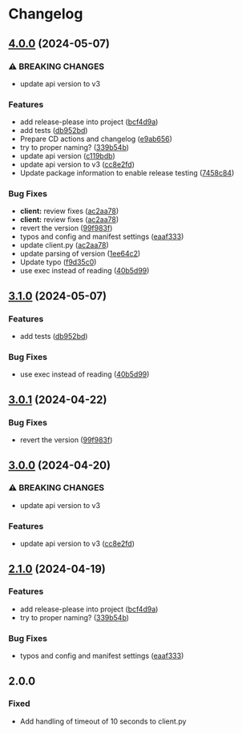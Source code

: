 # Changelog

## [4.0.0](https://github.com/martinalbert/buttercms-python/compare/v3.1.0...v4.0.0) (2024-05-07)


### ⚠ BREAKING CHANGES

* update api version to v3

### Features

* add release-please into project ([bcf4d9a](https://github.com/martinalbert/buttercms-python/commit/bcf4d9a6c84b7234e4a110f20f1bb42f1854d412))
* add tests ([db952bd](https://github.com/martinalbert/buttercms-python/commit/db952bd1a8f66c679ed6422855c2ef39ff679238))
* Prepare CD actions and changelog ([e9ab656](https://github.com/martinalbert/buttercms-python/commit/e9ab65657cc6e62f23fc8c0d3916a7c48c1da7ab))
* try to proper naming? ([339b54b](https://github.com/martinalbert/buttercms-python/commit/339b54bcd111da98600739e9b6532119a4cc54ff))
* update api version ([c119bdb](https://github.com/martinalbert/buttercms-python/commit/c119bdb200522c4ddeb4bf7f5ba3eaf29554b66a))
* update api version to v3 ([cc8e2fd](https://github.com/martinalbert/buttercms-python/commit/cc8e2fd7f9a6dec3ab1416dd5b6d152e8c418ff3))
* Update package information to enable release testing ([7458c84](https://github.com/martinalbert/buttercms-python/commit/7458c847594e4d32d8fdbd12eb159242732233ff))


### Bug Fixes

* **client:** review fixes ([ac2aa78](https://github.com/martinalbert/buttercms-python/commit/ac2aa782c2c64f440f717dc7b32df6cdbd192e9b))
* **client:** review fixes ([ac2aa78](https://github.com/martinalbert/buttercms-python/commit/ac2aa782c2c64f440f717dc7b32df6cdbd192e9b))
* revert the version ([99f983f](https://github.com/martinalbert/buttercms-python/commit/99f983fb4b59d6c8a96dd3f15e92965bb5b2f633))
* typos and config and manifest settings ([eaaf333](https://github.com/martinalbert/buttercms-python/commit/eaaf333b74c16a3996c2198e7aeb9262505b9035))
* update client.py ([ac2aa78](https://github.com/martinalbert/buttercms-python/commit/ac2aa782c2c64f440f717dc7b32df6cdbd192e9b))
* update parsing of version ([1ee64c2](https://github.com/martinalbert/buttercms-python/commit/1ee64c2c8ac480a7994da25ec5b284b7f4d3b6d6))
* Update typo ([f9d35c0](https://github.com/martinalbert/buttercms-python/commit/f9d35c091f54037e4ce0e5a14762452864b6ec46))
* use exec instead of reading ([40b5d99](https://github.com/martinalbert/buttercms-python/commit/40b5d995ed890bee779b23038b535b83cb5e77a5))

## [3.1.0](https://github.com/martinalbert/buttercms-python/compare/v3.0.1...v3.1.0) (2024-05-07)


### Features

* add tests ([db952bd](https://github.com/martinalbert/buttercms-python/commit/db952bd1a8f66c679ed6422855c2ef39ff679238))


### Bug Fixes

* use exec instead of reading ([40b5d99](https://github.com/martinalbert/buttercms-python/commit/40b5d995ed890bee779b23038b535b83cb5e77a5))

## [3.0.1](https://github.com/martinalbert/buttercms-python/compare/v3.0.0...v3.0.1) (2024-04-22)


### Bug Fixes

* revert the version ([99f983f](https://github.com/martinalbert/buttercms-python/commit/99f983fb4b59d6c8a96dd3f15e92965bb5b2f633))

## [3.0.0](https://github.com/martinalbert/buttercms-python/compare/v2.1.0...v3.0.0) (2024-04-20)


### ⚠ BREAKING CHANGES

* update api version to v3

### Features

* update api version to v3 ([cc8e2fd](https://github.com/martinalbert/buttercms-python/commit/cc8e2fd7f9a6dec3ab1416dd5b6d152e8c418ff3))

## [2.1.0](https://github.com/martinalbert/buttercms-python/compare/v2.0.0...v2.1.0) (2024-04-19)


### Features

* add release-please into project ([bcf4d9a](https://github.com/martinalbert/buttercms-python/commit/bcf4d9a6c84b7234e4a110f20f1bb42f1854d412))
* try to proper naming? ([339b54b](https://github.com/martinalbert/buttercms-python/commit/339b54bcd111da98600739e9b6532119a4cc54ff))


### Bug Fixes

* typos and config and manifest settings ([eaaf333](https://github.com/martinalbert/buttercms-python/commit/eaaf333b74c16a3996c2198e7aeb9262505b9035))

## 2.0.0

### Fixed
- Add handling of timeout of 10 seconds to client.py

